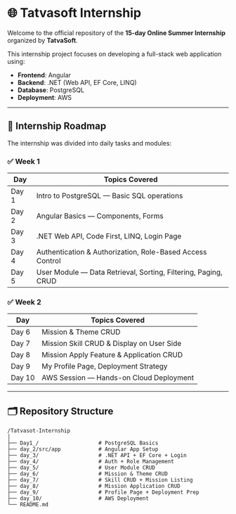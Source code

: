 # 🌐 Tatvasoft Internship 

Welcome to the official repository of the **15-day Online Summer Internship** organized by **TatvaSoft**.

This internship project focuses on developing a full-stack web application using:

- **Frontend**: Angular  
- **Backend**: .NET (Web API, EF Core, LINQ)  
- **Database**: PostgreSQL  
- **Deployment**: AWS

---

## 📅 Internship Roadmap

The internship was divided into daily tasks and modules:

### ✅ Week 1
| Day | Topics Covered |
|-----|----------------|
| Day 1 | Intro to PostgreSQL — Basic SQL operations |
| Day 2 | Angular Basics — Components, Forms |
| Day 3 | .NET Web API, Code First, LINQ, Login Page |
| Day 4 | Authentication & Authorization, Role-Based Access Control |
| Day 5 | User Module — Data Retrieval, Sorting, Filtering, Paging, CRUD |

### ✅ Week 2
| Day | Topics Covered |
|-----|----------------|
| Day 6 | Mission & Theme CRUD |
| Day 7 | Mission Skill CRUD & Display on User Side |
| Day 8 | Mission Apply Feature & Application CRUD |
| Day 9 | My Profile Page, Deployment Strategy |
| Day 10 | AWS Session — Hands-on Cloud Deployment |

---

## 🗂️ Repository Structure

```
/Tatvasot-Internship
│
├── Day1_/                   # PostgreSQL Basics
├── day_2/src/app            # Angular App Setup
├── day_3/                   # .NET API + EF Core + Login
├── day_4/                   # Auth + Role Management
├── day_5/                   # User Module CRUD
├── day_6/                   # Mission & Theme CRUD
├── day_7/                   # Skill CRUD + Mission Listing
├── day_8/                   # Mission Application CRUD
├── day_9/                   # Profile Page + Deployment Prep
├── day_10/                  # AWS Deployment
└── README.md

```
